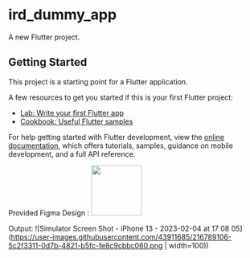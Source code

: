 # ird_dummy_app

A new Flutter project.

## Getting Started

This project is a starting point for a Flutter application.

A few resources to get you started if this is your first Flutter project:

- [Lab: Write your first Flutter app](https://docs.flutter.dev/get-started/codelab)
- [Cookbook: Useful Flutter samples](https://docs.flutter.dev/cookbook)

For help getting started with Flutter development, view the
[online documentation](https://docs.flutter.dev/), which offers tutorials,
samples, guidance on mobile development, and a full API reference.

Provided Figma Design :
<img src="https://user-images.githubusercontent.com/43911685/216789230-df8c6414-37d2-4f74-b13b-ec8194d2bc29.png" width="100" height="100">




Output:
![Simulator Screen Shot - iPhone 13 - 2023-02-04 at 17 08 05](https://user-images.githubusercontent.com/43911685/216789106-5c2f3311-0d7b-4821-b5fc-fe8c9cbbc060.png | width=100))
